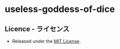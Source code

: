 # useless-goddess-of-dice


## Licence - ライセンス
- Released under the [MIT License](https://opensource.org/licenses/MIT).
